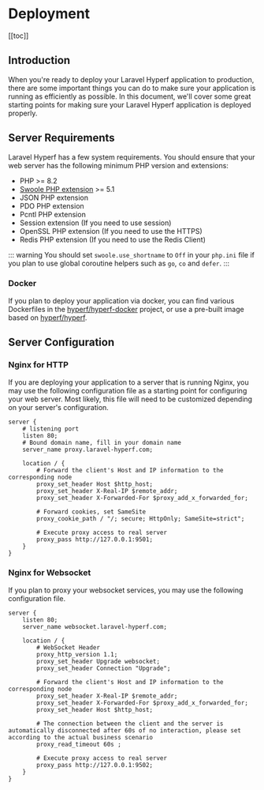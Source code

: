 # Deployment
[[toc]]

## Introduction

When you're ready to deploy your Laravel Hyperf application to production, there are some important things you can do to make sure your application is running as efficiently as possible. In this document, we'll cover some great starting points for making sure your Laravel Hyperf application is deployed properly.

## Server Requirements

Laravel Hyperf has a few system requirements. You should ensure that your web server has the following minimum PHP version and extensions:

 - PHP >= 8.2
 - [Swoole PHP extension](https://github.com/swoole/swoole-src) >= 5.1
 - JSON PHP extension
 - PDO PHP extension
 - Pcntl PHP extension
 - Session extension (If you need to use session)
 - OpenSSL PHP extension (If you need to use the HTTPS)
 - Redis PHP extension (If you need to use the Redis Client)

::: warning
You should set `swoole.use_shortname` to `Off` in your `php.ini` file if you plan to use global coroutine helpers such as `go`, `co` and `defer`.
:::

### Docker

If you plan to deploy your application via docker, you can find various Dockerfiles in the [hyperf/hyperf-docker](https://github.com/hyperf/hyperf-docker) project, or use a pre-built image based on [hyperf/hyperf](https://hub.docker.com/r/hyperf/hyperf).

## Server Configuration

### Nginx for HTTP

If you are deploying your application to a server that is running Nginx, you may use the following configuration file as a starting point for configuring your web server. Most likely, this file will need to be customized depending on your server's configuration.

```nginx
server {
    # listening port
    listen 80;
    # Bound domain name, fill in your domain name
    server_name proxy.laravel-hyperf.com;

    location / {
        # Forward the client's Host and IP information to the corresponding node
        proxy_set_header Host $http_host;
        proxy_set_header X-Real-IP $remote_addr;
        proxy_set_header X-Forwarded-For $proxy_add_x_forwarded_for;

        # Forward cookies, set SameSite
        proxy_cookie_path / "/; secure; HttpOnly; SameSite=strict";

        # Execute proxy access to real server
        proxy_pass http://127.0.0.1:9501;
    }
}
```

### Nginx for Websocket

If you plan to proxy your websocket services, you may use the following configuration file.

```nginx
server {
    listen 80;
    server_name websocket.laravel-hyperf.com;

    location / {
        # WebSocket Header
        proxy_http_version 1.1;
        proxy_set_header Upgrade websocket;
        proxy_set_header Connection "Upgrade";

        # Forward the client's Host and IP information to the corresponding node
        proxy_set_header X-Real-IP $remote_addr;
        proxy_set_header X-Forwarded-For $proxy_add_x_forwarded_for;
        proxy_set_header Host $http_host;

        # The connection between the client and the server is automatically disconnected after 60s of no interaction, please set according to the actual business scenario
        proxy_read_timeout 60s ;

        # Execute proxy access to real server
        proxy_pass http://127.0.0.1:9502;
    }
}
```